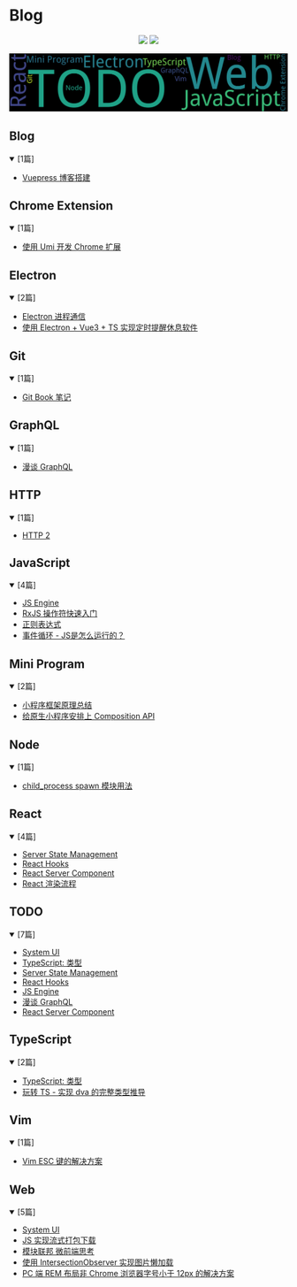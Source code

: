 
# Blog

<p align='center'>
    <img src="https://badgen.net/github/issues/lei4519/Blog"/>
    <img src="https://badgen.net/badge/last-commit/2024-03-25 14:43:37"/>
</p>
    
<summary>
    <img src="assets/wordcloud.png" title="词云" alt="词云">
</summary>

## Blog

<details open>
<summary>[1篇]</summary>

- [Vuepress 博客搭建](https://github.com/lei4519/Blog/issues/38) 


</details>
            
## Chrome Extension

<details open>
<summary>[1篇]</summary>

- [使用 Umi 开发 Chrome 扩展](https://github.com/lei4519/Blog/issues/37) 


</details>
            
## Electron

<details open>
<summary>[2篇]</summary>

- [Electron 进程通信](https://github.com/lei4519/Blog/issues/39) 
- [使用 Electron + Vue3 + TS 实现定时提醒休息软件](https://github.com/lei4519/Blog/issues/36) 


</details>
            
## Git

<details open>
<summary>[1篇]</summary>

- [Git Book 笔记](https://github.com/lei4519/Blog/issues/40) 


</details>
            
## GraphQL

<details open>
<summary>[1篇]</summary>

- [漫谈 GraphQL](https://github.com/lei4519/Blog/issues/56) 


</details>
            
## HTTP

<details open>
<summary>[1篇]</summary>

- [HTTP 2](https://github.com/lei4519/Blog/issues/41) 


</details>
            
## JavaScript

<details open>
<summary>[4篇]</summary>

- [JS Engine](https://github.com/lei4519/Blog/issues/57) 
- [RxJS 操作符快速入门](https://github.com/lei4519/Blog/issues/52) 
- [正则表达式](https://github.com/lei4519/Blog/issues/51) 
- [事件循环 - JS是怎么运行的？](https://github.com/lei4519/Blog/issues/47) 


</details>
            
## Mini Program

<details open>
<summary>[2篇]</summary>

- [小程序框架原理总结](https://github.com/lei4519/Blog/issues/43) 
- [给原生小程序安排上 Composition API](https://github.com/lei4519/Blog/issues/42) 


</details>
            
## Node

<details open>
<summary>[1篇]</summary>

- [child_process spawn 模块用法](https://github.com/lei4519/Blog/issues/44) 


</details>
            
## React

<details open>
<summary>[4篇]</summary>

- [Server State Management](https://github.com/lei4519/Blog/issues/59) 
- [React Hooks](https://github.com/lei4519/Blog/issues/58) 
- [React Server Component](https://github.com/lei4519/Blog/issues/55) 
- [React 渲染流程](https://github.com/lei4519/Blog/issues/50) 


</details>
            
## TODO

<details open>
<summary>[7篇]</summary>

- [System UI](https://github.com/lei4519/Blog/issues/61) 
- [TypeScript: 类型](https://github.com/lei4519/Blog/issues/60) 
- [Server State Management](https://github.com/lei4519/Blog/issues/59) 
- [React Hooks](https://github.com/lei4519/Blog/issues/58) 
- [JS Engine](https://github.com/lei4519/Blog/issues/57) 
- [漫谈 GraphQL](https://github.com/lei4519/Blog/issues/56) 
- [React Server Component](https://github.com/lei4519/Blog/issues/55) 


</details>
            
## TypeScript

<details open>
<summary>[2篇]</summary>

- [TypeScript: 类型](https://github.com/lei4519/Blog/issues/60) 
- [玩转 TS - 实现 dva 的完整类型推导](https://github.com/lei4519/Blog/issues/46) 


</details>
            
## Vim

<details open>
<summary>[1篇]</summary>

- [Vim ESC 键的解决方案](https://github.com/lei4519/Blog/issues/54) 


</details>
            
## Web

<details open>
<summary>[5篇]</summary>

- [System UI](https://github.com/lei4519/Blog/issues/61) 
- [JS 实现流式打包下载](https://github.com/lei4519/Blog/issues/53) 
- [模块联邦 微前端思考](https://github.com/lei4519/Blog/issues/49) 
- [使用 IntersectionObserver 实现图片懒加载](https://github.com/lei4519/Blog/issues/48) 
- [PC 端 REM 布局非 Chrome 浏览器字号小于 12px 的解决方案](https://github.com/lei4519/Blog/issues/45) 


</details>
            